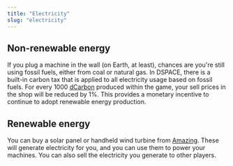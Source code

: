 ```yaml
---
title: "Electricity"
slug: "electricity"
---
```


## Non-renewable energy

If you plug a machine in the wall (on Earth, at least), chances are you're still using fossil fuels, either from coal or natural gas. In DSPACE, there is a built-in carbon tax that is applied to all electricity usage based on fossil fuels. For every 1000 [dCarbon](/docs/dCarbon) produced within the game, your sell prices in the shop will be reduced by 1%. This provides a monetary incentive to continue to adopt renewable energy production.

## Renewable energy

You can buy a solar panel or handheld wind turbine from [Amazing](/docs/amazing). These will generate electricity for you, and you can use them to power your machines. You can also sell the electricity you generate to other players.